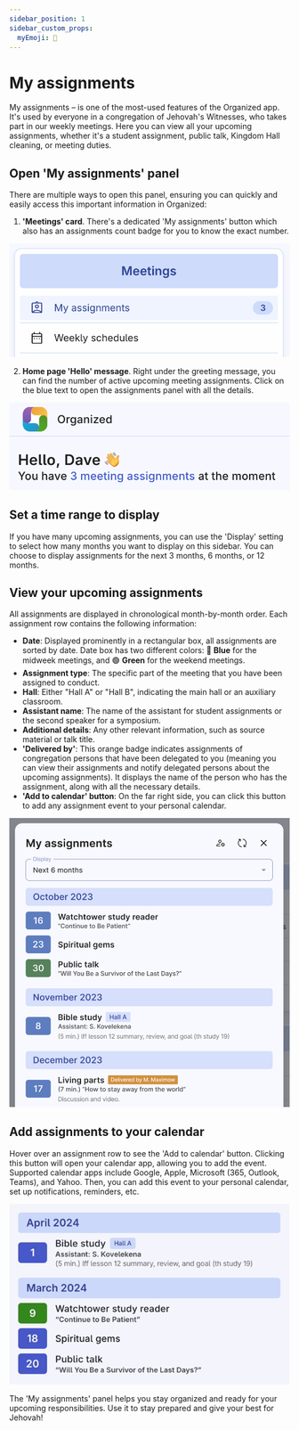 ```yaml
---
sidebar_position: 1
sidebar_custom_props:
  myEmoji: 📝
---
```


# My assignments

My assignments – is one of the most-used features of the Organized app. It's used by everyone in a congregation of Jehovah's Witnesses, who takes part in our weekly meetings. Here you can view all your upcoming assignments, whether it's a student assignment, public talk, Kingdom Hall cleaning, or meeting duties.

## Open 'My assignments' panel

There are multiple ways to open this panel, ensuring you can quickly and easily access this important information in Organized:

1. **'Meetings' card**. There's a dedicated 'My assignments' button which also has an assignments count badge for you to know the exact number.

![My assignments button](./img/open-metting-card.png)

2. **Home page 'Hello' message**. Right under the greeting message, you can find the number of active upcoming meeting assignments. Click on the blue text to open the assignments panel with all the details.

![My assignments greeting message](./img/open-greeting.png)

<!-- 3. **Mobile bottom navigation bar**. On your mobile device, you can access your upcoming assignments panel by clicking on the 'Assignments' button at the bottom navigation bar.

![My assignments bottom nav](./img/open-mobile-navbar.png) -->

## Set a time range to display

If you have many upcoming assignments, you can use the 'Display' setting to select how many months you want to display on this sidebar. You can choose to display assignments for the next 3 months, 6 months, or 12 months.

## View your upcoming assignments

All assignments are displayed in chronological month-by-month order. Each assignment row contains the following information:

- **Date**: Displayed prominently in a rectangular box, all assignments are sorted by date. Date box has two different colors: 🔵 **Blue** for the midweek meetings, and 🟢  **Green** for the weekend meetings.
- **Assignment type**: The specific part of the meeting that you have been assigned to conduct.
- **Hall**: Either "Hall A" or "Hall B", indicating the main hall or an auxiliary classroom.
- **Assistant name**: The name of the assistant for student assignments or the second speaker for a symposium.
- **Additional details**: Any other relevant information, such as source material or talk title.
- **'Delivered by'**: This orange badge indicates assignments of congregation persons that have been delegated to you (meaning you can view their assignments and notify delegated persons about the upcoming assignments). It displays the name of the person who has the assignment, along with all the necessary details.
- **'Add to calendar' button**: On the far right side, you can click this button to add any assignment event to your personal calendar.

![My assignments panel](./img/my-assignments-panel.png)

## Add assignments to your calendar

Hover over an assignment row to see the 'Add to calendar' button. Clicking this button will open your calendar app, allowing you to add the event. Supported calendar apps include Google, Apple, Microsoft (365, Outlook, Teams), and Yahoo. Then, you can add this event to your personal calendar, set up notifications, reminders, etc.

![Add assignments to calendar](./img/add-to-calendar-hover.gif)

The 'My assignments' panel helps you stay organized and ready for your upcoming responsibilities. Use it to stay prepared and give your best for Jehovah!